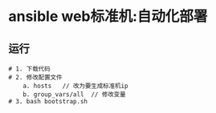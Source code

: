 ansible web标准机:自动化部署
=================

## 运行
```
# 1. 下载代码
# 2. 修改配置文件
    a. hosts   // 改为要生成标准机ip
    b. group_vars/all  // 修改变量
# 3. bash bootstrap.sh
```
